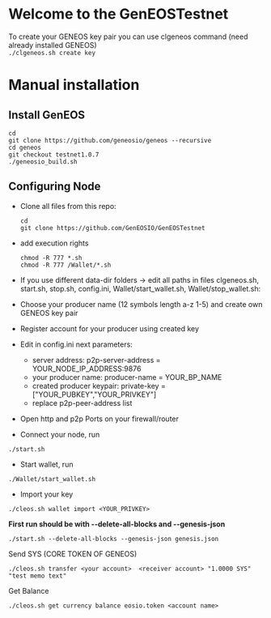 # Welcome to the GenEOSTestnet


To create your GENEOS key pair you can use clgeneos command (need already installed GENEOS)  
`./clgeneos.sh create key ` 


# Manual installation

## Install GenEOS

```
cd
git clone https://github.com/geneosio/geneos --recursive    
cd geneos
git checkout testnet1.0.7
./geneosio_build.sh   
```  

## Configuring Node

- Clone all files from this repo:
  ```
  cd
  git clone https://github.com/GenEOSIO/GenEOSTestnet
  ```   
- add execution rights  
  ```
  chmod -R 777 *.sh   
  chmod -R 777 /Wallet/*.sh 
  ```  

- If you use different data-dir folders -> edit all paths in files clgeneos.sh, start.sh, stop.sh, config.ini, Wallet/start_wallet.sh, Wallet/stop_wallet.sh:


- Choose your producer name (12 symbols length a-z 1-5) and create own GENEOS key pair  
- Register account for your producer using created key
  
- Edit in config.ini next parameters:  
  - server address: p2p-server-address = YOUR_NODE_IP_ADDRESS:9876  
  - your producer name: producer-name = YOUR_BP_NAME  
  - created producer keypair: private-key = ["YOUR_PUBKEY","YOUR_PRIVKEY"]  
  - replace p2p-peer-address list  
  
- Open http and p2p Ports on your firewall/router  
- Connect your node, run 
```
./start.sh  
```
- Start wallet, run 
```
./Wallet/start_wallet.sh  
```
- Import your key 
```
./cleos.sh wallet import <YOUR_PRIVKEY>
```


**First run should be with --delete-all-blocks and --genesis-json**  
```
./start.sh --delete-all-blocks --genesis-json genesis.json
```  



Send SYS (CORE TOKEN OF GENEOS)
```
./cleos.sh transfer <your account>  <receiver account> "1.0000 SYS" "test memo text"
```
Get Balance  
```
./cleos.sh get currency balance eosio.token <account name>
```
